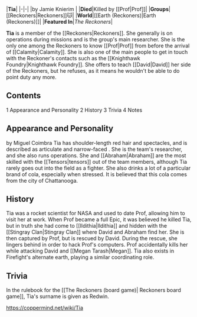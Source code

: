 |**Tia**|
|-|-|
|by  Jamie Knierim |
|**Died**|Killed by [[Prof\|Prof]]|
|**Groups**|[[Reckoners\|Reckoners]]🐱︎|
|**World**|[[Earth (Reckoners)\|Earth (Reckoners)]]|
|**Featured In**|*The Reckoners*|

**Tia** is a member of the [[Reckoners\|Reckoners]]. She generally is on operations during missions and is the group's main researcher. She is the only one among the Reckoners to know [[Prof\|Prof]] from before the arrival of [[Calamity\|Calamity]]. She is also one of the main people to get in touch with the Reckoner's contacts such as the [[Knighthawk Foundry\|Knighthawk Foundry]]. She offers to teach [[David\|David]] her side of the Reckoners, but he refuses, as it means he wouldn't be able to do point duty any more.

## Contents

1 Appearance and Personality
2 History
3 Trivia
4 Notes


## Appearance and Personality
 by  Miguel Coimbra 
Tia has shoulder-length red hair and spectacles, and is described as articulate and narrow-faced . She is the team's researcher, and she also runs operations. She and [[Abraham\|Abraham]] are the most skilled with the [[Tensors\|tensors]] out of the team members, although Tia rarely goes out into the field as a fighter. She also drinks a lot of a particular brand of cola, especially when stressed. It is believed that this cola comes from the city of Chattanooga.

## History
Tia was a rocket scientist for NASA and used to date Prof, allowing him to visit her at work.
When Prof became a full Epic, it was believed he killed Tia, but in truth she had come to [[Ildithia\|Ildithia]] and hidden with the [[Stingray Clan\|Stingray Clan]] where David and Abraham find her. She is then captured by Prof, but is rescued by David. During the rescue, she lingers behind in order to hack Prof's computers. Prof accidentally kills her while attacking David and [[Megan Tarash\|Megan]].
Tia also exists in Firefight's alternate earth, playing a similar coordinating role.

## Trivia
In the rulebook for the [[The Reckoners (board game)\| Reckoners board game]], Tia's surname is given as Redwin.


https://coppermind.net/wiki/Tia